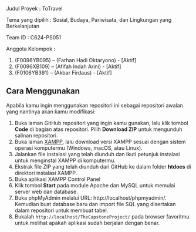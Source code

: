 Judul Proyek : ToTravel


Tema yang dipilih : Sosial, Budaya, Pariwisata, dan Lingkungan yang Berkelanjutan


Team ID : C624-PS051


Anggota Kelompok :
1. (F0096YB095) – (Farhan Hadi Oktaryono) - [Aktif]
2. (F0096XB109) – (Afifah Indah Arini) - [Aktif]
3. (F0106YB391) – (Akbar Firdaus) - [Aktif]



## Cara Menggunakan

Apabila kamu ingin menggunakan repositori ini sebagai repositori awalan yang nantinya akan kamu modifikasi:

1. Buka laman GitHub repositori yang ingin kamu gunakan, lalu klik tombol **Code** di bagian atas repositori. Pilih **Download ZIP** untuk mengunduh salinan repositori.
2. Buka laman [XAMPP](https://www.apachefriends.org), lalu download versi XAMPP sesuai dengan sistem operasi komputermu (Windows, macOS, atau Linux).
3. Jalankan file instalasi yang telah diunduh dan ikuti petunjuk instalasi untuk menginstal XAMPP di komputermu.
4. Ekstrak file ZIP yang telah diunduh dari GitHub ke dalam folder **htdocs** di direktori instalasi XAMPP.
5. Buka aplikasi XAMPP Control Panel
6. Klik tombol **Start** pada module Apache dan MySQL untuk memulai server web dan database.
7. Buka phpMyAdmin melalui URL: http://localhost/phpmyadmin/. Kemudian buat database baru dan import file SQL yang disertakan dalam repositori untuk membuat tabel.
8. Bukalah `http://localhost/TheCapstoneProject/` pada browser favoritmu untuk melihat apakah aplikasi sudah berjalan dengan benar.
